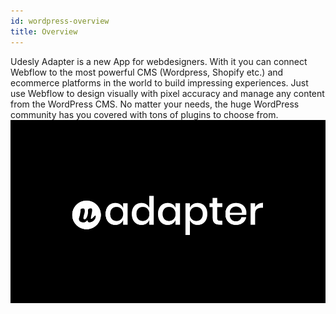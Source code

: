 ```yaml
---
id: wordpress-overview
title: Overview
---
```


Udesly Adapter is a new App for webdesigners. With it you can connect Webflow to the most powerful CMS (Wordpress, Shopify etc.) and ecommerce platforms in the world to build impressing experiences. Just use Webflow to design visually with pixel accuracy and manage any content from the WordPress CMS.
No matter your needs, the huge WordPress community has you covered with tons of plugins to choose from.
![Udesly Adapter](assets/udesly-trial.png)
